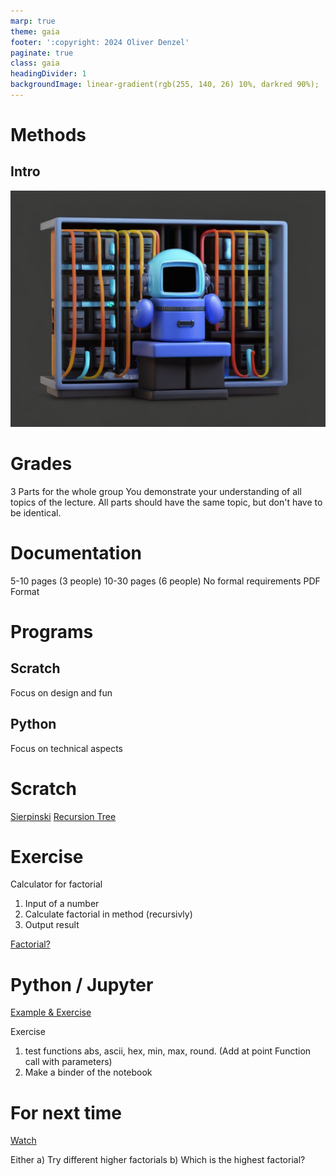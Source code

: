 ```yaml
---
marp: true
theme: gaia
footer: ':copyright: 2024 Oliver Denzel'
paginate: true
class: gaia
headingDivider: 1
backgroundImage: linear-gradient(rgb(255, 140, 26) 10%, darkred 90%);
---
```

<!-- _paginate: skip -->
<!-- _class: gaia lead -->
# Methods
## Intro
![bg left:40%](../img/robot8.jpg)

# Grades
3 Parts for the whole group
You demonstrate your understanding of all topics of the lecture.
All parts should have the same topic, but don't have to be identical.

# Documentation
5-10 pages (3 people)
10-30 pages (6 people)
No formal requirements
PDF Format

# Programs
## Scratch
Focus on design and fun
## Python
Focus on technical aspects

# Scratch
[Sierpinski](https://scratch.mit.edu/projects/24584643/editor)
[Recursion Tree](https://scratch.mit.edu/projects/10240446/editor)

# Exercise
Calculator for factorial
1. Input of a number
2. Calculate factorial in method (recursivly)
3. Output result

[Factorial?](https://www.youtube.com/watch?v=wfkIiVJ-O50)

# Python / Jupyter
[Example & Exercise](https://mybinder.org/v2/gh/OliverDenzelHFU/Programming/main?filepath=5-Methods%2FMethods.ipynb)

Exercise
1. test functions abs, ascii, hex, min, max, round. (Add at point Function call with parameters)
2. Make a binder of the notebook

# For next time
[Watch](https://www.youtube.com/watch?v=ohCDWZgNIU0)

Either
a) Try different higher factorials
b) Which is the highest factorial?